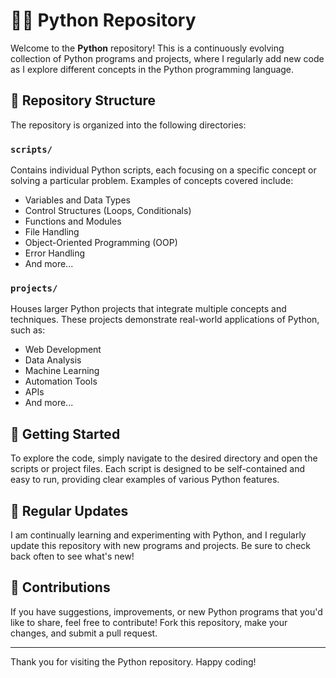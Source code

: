 # 🧑‍💻 Python Repository

Welcome to the **Python** repository! This is a continuously evolving collection of Python programs and projects, where I regularly add new code as I explore different concepts in the Python programming language.

## 📂 Repository Structure

The repository is organized into the following directories:

### `scripts/`
Contains individual Python scripts, each focusing on a specific concept or solving a particular problem. Examples of concepts covered include:

- Variables and Data Types
- Control Structures (Loops, Conditionals)
- Functions and Modules
- File Handling
- Object-Oriented Programming (OOP)
- Error Handling
- And more...

### `projects/`
Houses larger Python projects that integrate multiple concepts and techniques. These projects demonstrate real-world applications of Python, such as:

- Web Development
- Data Analysis
- Machine Learning
- Automation Tools
- APIs
- And more...

## 🚀 Getting Started

To explore the code, simply navigate to the desired directory and open the scripts or project files. Each script is designed to be self-contained and easy to run, providing clear examples of various Python features.

## 🔄 Regular Updates

I am continually learning and experimenting with Python, and I regularly update this repository with new programs and projects. Be sure to check back often to see what's new!

## 🤝 Contributions

If you have suggestions, improvements, or new Python programs that you'd like to share, feel free to contribute! Fork this repository, make your changes, and submit a pull request.

---

Thank you for visiting the Python repository. Happy coding!
